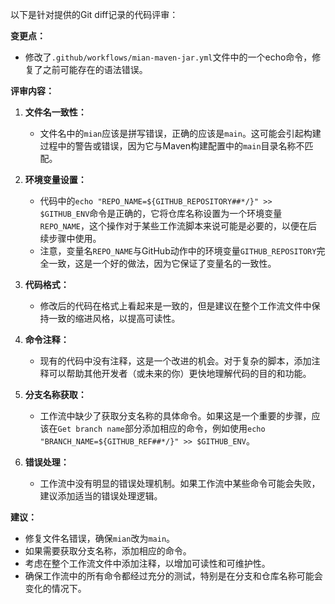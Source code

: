以下是针对提供的Git diff记录的代码评审：

**变更点：**
- 修改了`.github/workflows/mian-maven-jar.yml`文件中的一个echo命令，修复了之前可能存在的语法错误。

**评审内容：**

1. **文件名一致性：**
   - 文件名中的`mian`应该是拼写错误，正确的应该是`main`。这可能会引起构建过程中的警告或错误，因为它与Maven构建配置中的`main`目录名称不匹配。

2. **环境变量设置：**
   - 代码中的`echo "REPO_NAME=${GITHUB_REPOSITORY##*/}" >> $GITHUB_ENV`命令是正确的，它将仓库名称设置为一个环境变量`REPO_NAME`，这个操作对于某些工作流脚本来说可能是必要的，以便在后续步骤中使用。
   - 注意，变量名`REPO_NAME`与GitHub动作中的环境变量`GITHUB_REPOSITORY`完全一致，这是一个好的做法，因为它保证了变量名的一致性。

3. **代码格式：**
   - 修改后的代码在格式上看起来是一致的，但是建议在整个工作流文件中保持一致的缩进风格，以提高可读性。

4. **命令注释：**
   - 现有的代码中没有注释，这是一个改进的机会。对于复杂的脚本，添加注释可以帮助其他开发者（或未来的你）更快地理解代码的目的和功能。

5. **分支名称获取：**
   - 工作流中缺少了获取分支名称的具体命令。如果这是一个重要的步骤，应该在`Get branch name`部分添加相应的命令，例如使用`echo "BRANCH_NAME=${GITHUB_REF##*/}" >> $GITHUB_ENV`。

6. **错误处理：**
   - 工作流中没有明显的错误处理机制。如果工作流中某些命令可能会失败，建议添加适当的错误处理逻辑。

**建议：**
- 修复文件名错误，确保`mian`改为`main`。
- 如果需要获取分支名称，添加相应的命令。
- 考虑在整个工作流文件中添加注释，以增加可读性和可维护性。
- 确保工作流中的所有命令都经过充分的测试，特别是在分支和仓库名称可能会变化的情况下。